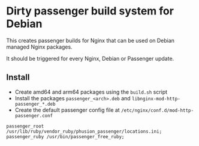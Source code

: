 # Dirty passenger build system for Debian
This creates passenger builds for Nginx that can be used on Debian managed Nginx packages.

It should be triggered for every Nginx, Debian or Passenger update.

## Install
- Create amd64 and arm64 packages using the `build.sh` script
- Install the packages `passenger_<arch>.deb` and `libnginx-mod-http-passenger_*.deb`
- Create the default passenger config file at `/etc/nginx/conf.d/mod-http-passenger.conf`
```
passenger_root /usr/lib/ruby/vendor_ruby/phusion_passenger/locations.ini;
passenger_ruby /usr/bin/passenger_free_ruby;
```
